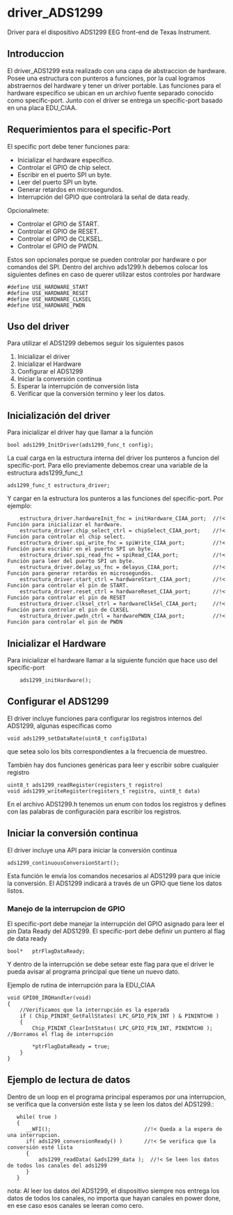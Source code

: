 # driver_ADS1299
Driver para el dispositivo ADS1299 EEG front-end de Texas Instrument.

## Introduccion

El driver_ADS1299 esta realizado con una capa de abstraccion de hardware. Posee una estructura con punteros a funciones, por la cual logramos abstraernos del hardware y tener un driver portable. Las funciones para el hardware específico se ubican en un archivo fuente separado conocido como specific-port.
Junto con el driver se entrega un specific-port basado en una placa EDU_CIAA.

## Requerimientos para el specific-Port

El specific port debe tener funciones para:
- Inicializar el hardware específico. 
- Controlar el GPIO de chip select.
- Escribir en el puerto SPI un byte.
- Leer del puerto SPI un byte.
- Generar retardos en microsegundos.
- Interrupción del GPIO que controlará la señal de data ready.

Opcionalmete:
- Controlar el GPIO de START.
- Controlar el GPIO de RESET.
- Controlar el GPIO de CLKSEL.
- Controlar el GPIO de PWDN.

Estos son opcionales porque se pueden controlar por hardware o por comandos del SPI. Dentro del archivo ads1299.h debemos colocar los siguientes defines en caso de querer utilizar estos controles por hardware
```
#define	USE_HARDWARE_START
#define USE_HARDWARE_RESET
#define	USE_HARDWARE_CLKSEL
#define USE_HARDWARE_PWDN
```
## Uso del driver
Para utilizar el ADS1299 debemos seguir los siguientes pasos
1. Inicializar el driver
2. Inicializar el Hardware
3. Configurar el ADS1299
4. Iniciar la conversión continua
5. Esperar la interrupción de conversión lista
6. Verificar que la conversión termino y leer los datos.

## Inicialización del driver

Para inicializar el driver hay que llamar a la función 
```
bool ads1299_InitDriver(ads1299_func_t config);
```
La cual carga en la estructura interna del driver los punteros a funcion del specific-port.
Para ello previamente debemos crear una variable de la estructura ads1299_func_t
```
ads1299_func_t estructura_driver;
```
Y cargar en la estructura los punteros a las funciones del specific-port. Por ejemplo:
```
	estructura_driver.hardwareInit_fnc = initHardware_CIAA_port;  //!< Función para inicializar el hardware.
	estructura_driver.chip_select_ctrl = chipSelect_CIAA_port;    //!< Función para controlar el chip select.
	estructura_driver.spi_write_fnc = spiWrite_CIAA_port;         //!< Función para escribir en el puerto SPI un byte.
	estructura_driver.spi_read_fnc = spiRead_CIAA_port;           //!< Función para leer del puerto SPI un byte.
	estructura_driver.delay_us_fnc = delayus_CIAA_port;           //!< Función para generar retardos en microsegundos.
	estructura_driver.start_ctrl = hardwareStart_CIAA_port;       //!< Función para controlar el pin de START.
	estructura_driver.reset_ctrl = hardwareReset_CIAA_port;       //!< Función para controlar el pin de RESET
	estructura_driver.clksel_ctrl = hardwareClkSel_CIAA_port;     //!< Función para controlar el pin de CLKSEL
	estructura_driver.pwdn_ctrl = hardwarePWDN_CIAA_port;         //!< Función para controlar el pin de PWDN
```
## Inicializar el Hardware

Para inicializar el hardware llamar a la siguiente función que hace uso del specific-port
```
	ads1299_initHardware();
```
## Configurar el ADS1299
El driver incluye funciones para configurar los registros internos del ADS1299, algunas específicas como
```
void ads1299_setDataRate(uint8_t config1Data)
```
que setea solo los bits correspondientes a la frecuencia de muestreo.

También hay dos funciones genéricas para leer y escribir sobre cualquier registro
```
uint8_t ads1299_readRegister(registers_t registro)
void ads1299_writeRegister(registers_t registro, uint8_t data)
```
En el archivo ADS1299.h tenemos un enum con todos los registros y defines con las palabras de configuración para escribir los registros.

## Iniciar la conversión continua
El driver incluye una API para iniciar la conversión continua
```
ads1299_continuousConversionStart();
```
Esta función le envía los comandos necesarios al ADS1299 para que inicie la conversión. El ADS1299 indicará a través de un GPIO que tiene los datos listos.

### Manejo de la interrupcion de GPIO

El specific-port debe manejar la interrupción del GPIO asignado para leer el pin Data Ready del ADS1299. 
El specific-port debe definir un puntero al flag de data ready
```
bool*	ptrFlagDataReady;
```
Y dentro de la interrupción se debe setear este flag para que el driver le pueda avisar al programa principal que tiene un nuevo dato.

Ejemplo de rutina de interrupción para la EDU_CIAA
```
void GPIO0_IRQHandler(void)
{
	//Verificamos que la interrupción es la esperada
	if ( Chip_PININT_GetFallStates( LPC_GPIO_PIN_INT ) & PININTCH0 )
	{
		Chip_PININT_ClearIntStatus( LPC_GPIO_PIN_INT, PININTCH0 ); //Borramos el flag de interrupción

		*ptrFlagDataReady = true;
	}
}

```


## Ejemplo de lectura de datos

Dentro de un loop en el programa principal esperamos por una interrupcion, se verifica que la conversión este lista y se leen los datos del ADS1299.:
```
   while( true ) 
   {
      __WFI();                              //!< Queda a la espera de una interrupcion.
      if( ads1299_conversionReady() )       //!< Se verifica que la conversión esté lista
      {
    	  ads1299_readData( &ads1299_data );  //!< Se leen los datos de todos los canales del ads1299
      }
   }
```
nota: Al leer los datos del ADS1299, el dispositivo siempre nos entrega los datos de todos los canales, no importa que hayan canales en power done, en ese caso esos canales se leeran como cero.
